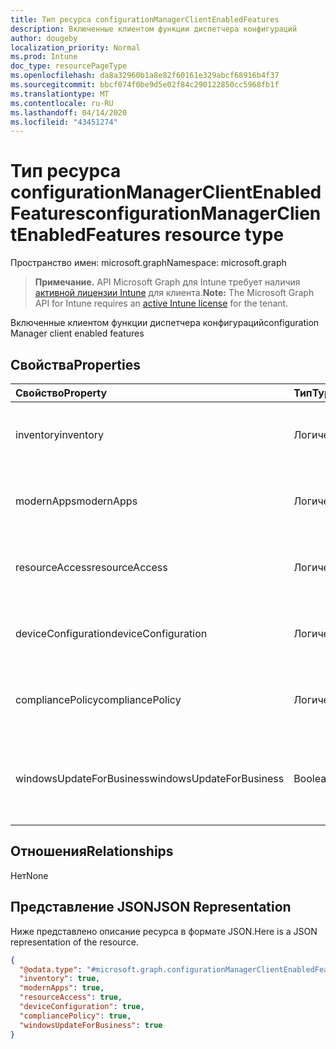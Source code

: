 ```yaml
---
title: Тип ресурса configurationManagerClientEnabledFeatures
description: Включенные клиентом функции диспетчера конфигураций
author: dougeby
localization_priority: Normal
ms.prod: Intune
doc_type: resourcePageType
ms.openlocfilehash: da8a32960b1a8e82f60161e329abcf68916b4f37
ms.sourcegitcommit: bbcf074f0be9d5e02f84c290122850cc5968fb1f
ms.translationtype: MT
ms.contentlocale: ru-RU
ms.lasthandoff: 04/14/2020
ms.locfileid: "43451274"
---
```

# <a name="configurationmanagerclientenabledfeatures-resource-type"></a><span data-ttu-id="e2006-103">Тип ресурса configurationManagerClientEnabledFeatures</span><span class="sxs-lookup"><span data-stu-id="e2006-103">configurationManagerClientEnabledFeatures resource type</span></span>

<span data-ttu-id="e2006-104">Пространство имен: microsoft.graph</span><span class="sxs-lookup"><span data-stu-id="e2006-104">Namespace: microsoft.graph</span></span>

> <span data-ttu-id="e2006-105">**Примечание.** API Microsoft Graph для Intune требует наличия [активной лицензии Intune](https://go.microsoft.com/fwlink/?linkid=839381) для клиента.</span><span class="sxs-lookup"><span data-stu-id="e2006-105">**Note:** The Microsoft Graph API for Intune requires an [active Intune license](https://go.microsoft.com/fwlink/?linkid=839381) for the tenant.</span></span>

<span data-ttu-id="e2006-106">Включенные клиентом функции диспетчера конфигураций</span><span class="sxs-lookup"><span data-stu-id="e2006-106">configuration Manager client enabled features</span></span>

## <a name="properties"></a><span data-ttu-id="e2006-107">Свойства</span><span class="sxs-lookup"><span data-stu-id="e2006-107">Properties</span></span>
|<span data-ttu-id="e2006-108">Свойство</span><span class="sxs-lookup"><span data-stu-id="e2006-108">Property</span></span>|<span data-ttu-id="e2006-109">Тип</span><span class="sxs-lookup"><span data-stu-id="e2006-109">Type</span></span>|<span data-ttu-id="e2006-110">Описание</span><span class="sxs-lookup"><span data-stu-id="e2006-110">Description</span></span>|
|:---|:---|:---|
|<span data-ttu-id="e2006-111">inventory</span><span class="sxs-lookup"><span data-stu-id="e2006-111">inventory</span></span>|<span data-ttu-id="e2006-112">Логический</span><span class="sxs-lookup"><span data-stu-id="e2006-112">Boolean</span></span>|<span data-ttu-id="e2006-113">Управляет ли Intune данными инвентаризации</span><span class="sxs-lookup"><span data-stu-id="e2006-113">Whether inventory is managed by Intune</span></span>|
|<span data-ttu-id="e2006-114">modernApps</span><span class="sxs-lookup"><span data-stu-id="e2006-114">modernApps</span></span>|<span data-ttu-id="e2006-115">Логический</span><span class="sxs-lookup"><span data-stu-id="e2006-115">Boolean</span></span>|<span data-ttu-id="e2006-116">Управляет ли Intune современным приложением</span><span class="sxs-lookup"><span data-stu-id="e2006-116">Whether modern application is managed by Intune</span></span>|
|<span data-ttu-id="e2006-117">resourceAccess</span><span class="sxs-lookup"><span data-stu-id="e2006-117">resourceAccess</span></span>|<span data-ttu-id="e2006-118">Логический</span><span class="sxs-lookup"><span data-stu-id="e2006-118">Boolean</span></span>|<span data-ttu-id="e2006-119">Управляет ли Intune доступом к ресурсам</span><span class="sxs-lookup"><span data-stu-id="e2006-119">Whether resource access is managed by Intune</span></span>|
|<span data-ttu-id="e2006-120">deviceConfiguration</span><span class="sxs-lookup"><span data-stu-id="e2006-120">deviceConfiguration</span></span>|<span data-ttu-id="e2006-121">Логический</span><span class="sxs-lookup"><span data-stu-id="e2006-121">Boolean</span></span>|<span data-ttu-id="e2006-122">Управляет ли Intune конфигурацией устройства</span><span class="sxs-lookup"><span data-stu-id="e2006-122">Whether device configuration is managed by Intune</span></span>|
|<span data-ttu-id="e2006-123">compliancePolicy</span><span class="sxs-lookup"><span data-stu-id="e2006-123">compliancePolicy</span></span>|<span data-ttu-id="e2006-124">Логический</span><span class="sxs-lookup"><span data-stu-id="e2006-124">Boolean</span></span>|<span data-ttu-id="e2006-125">Управляется ли Intune политикой соответствия требованиям</span><span class="sxs-lookup"><span data-stu-id="e2006-125">Whether compliance policy is managed by Intune</span></span>|
|<span data-ttu-id="e2006-126">windowsUpdateForBusiness</span><span class="sxs-lookup"><span data-stu-id="e2006-126">windowsUpdateForBusiness</span></span>|<span data-ttu-id="e2006-127">Boolean</span><span class="sxs-lookup"><span data-stu-id="e2006-127">Boolean</span></span>|<span data-ttu-id="e2006-128">Управляет ли Intune Центром обновления Windows для бизнеса</span><span class="sxs-lookup"><span data-stu-id="e2006-128">Whether Windows Update for Business is managed by Intune</span></span>|

## <a name="relationships"></a><span data-ttu-id="e2006-129">Отношения</span><span class="sxs-lookup"><span data-stu-id="e2006-129">Relationships</span></span>
<span data-ttu-id="e2006-130">Нет</span><span class="sxs-lookup"><span data-stu-id="e2006-130">None</span></span>

## <a name="json-representation"></a><span data-ttu-id="e2006-131">Представление JSON</span><span class="sxs-lookup"><span data-stu-id="e2006-131">JSON Representation</span></span>
<span data-ttu-id="e2006-132">Ниже представлено описание ресурса в формате JSON.</span><span class="sxs-lookup"><span data-stu-id="e2006-132">Here is a JSON representation of the resource.</span></span>
<!-- {
  "blockType": "resource",
  "@odata.type": "microsoft.graph.configurationManagerClientEnabledFeatures"
}
-->
``` json
{
  "@odata.type": "#microsoft.graph.configurationManagerClientEnabledFeatures",
  "inventory": true,
  "modernApps": true,
  "resourceAccess": true,
  "deviceConfiguration": true,
  "compliancePolicy": true,
  "windowsUpdateForBusiness": true
}
```







